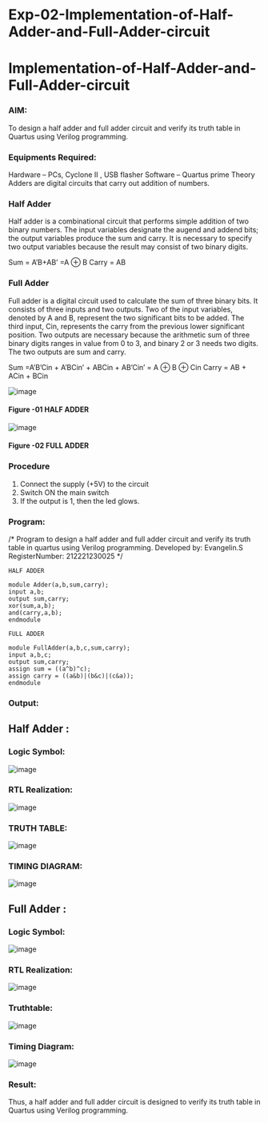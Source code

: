 # Exp-02-Implementation-of-Half-Adder-and-Full-Adder-circuit

# Implementation-of-Half-Adder-and-Full-Adder-circuit
### AIM:
To design a half adder and full adder circuit and verify its truth table in Quartus using Verilog programming.

### Equipments Required:
Hardware – PCs, Cyclone II , USB flasher
Software – Quartus prime
Theory
Adders are digital circuits that carry out addition of numbers.

### Half Adder
Half adder is a combinational circuit that performs simple addition of two binary numbers. The input variables designate the augend and addend bits; the output variables produce the sum and carry. It is necessary to specify two output variables because the result may consist of two binary digits.

Sum = A’B+AB’ =A ⊕ B Carry = AB

### Full Adder
Full adder is a digital circuit used to calculate the sum of three binary bits. It consists of three inputs and two outputs. Two of the input variables, denoted by A and B, represent the two significant bits to be added. The third input, Cin, represents the carry from the previous lower significant position. Two outputs are necessary because the arithmetic sum of three binary digits ranges in value from 0 to 3, and binary 2 or 3 needs two digits. The two outputs are sum and carry.

Sum =A’B’Cin + A’BCin’ + ABCin + AB’Cin’ = A ⊕ B ⊕ Cin Carry = AB + ACin + BCin

 ![image](https://user-images.githubusercontent.com/36288975/163552156-a13e5a56-c638-4110-97d9-8896907c8d25.png)

#### Figure -01 HALF ADDER 


![image](https://user-images.githubusercontent.com/36288975/163552057-b3547877-6d07-45b4-b7e0-bcfebfad9e1d.png)

#### Figure -02 FULL ADDER 

### Procedure

1. Connect the supply (+5V) to the circuit
2. Switch ON the main switch
3. If the output is 1, then the led glows.
### Program:
/*
Program to design a half adder and full adder circuit and verify its truth table in quartus using Verilog programming.
Developed by: Evangelin.S
RegisterNumber:  212221230025
*/
```
HALF ADDER

module Adder(a,b,sum,carry);
input a,b;
output sum,carry;
xor(sum,a,b);
and(carry,a,b);
endmodule 

FULL ADDER

module FullAdder(a,b,c,sum,carry);
input a,b,c;
output sum,carry;
assign sum = ((a^b)^c);
assign carry = ((a&b)|(b&c)|(c&a));
endmodule
```

### Output:
## Half Adder :
### Logic Symbol:
![image](https://user-images.githubusercontent.com/94219798/166143129-491db209-acc1-48d4-8749-8acdf418b735.png)

### RTL Realization:
![image](https://user-images.githubusercontent.com/94219798/166143157-50f7143d-8842-4301-b2c2-071deafde956.png)

### TRUTH TABLE:
![image](https://user-images.githubusercontent.com/94219798/166143172-63ab4593-681f-49b9-b981-6e1dbca9d554.png)

### TIMING DIAGRAM:
![image](https://user-images.githubusercontent.com/94219798/166143263-d21f1d06-e36d-40e9-bb51-2dc9b3ca417e.png)

## Full Adder :
### Logic Symbol:
![image](https://user-images.githubusercontent.com/94219798/166143311-61697e35-50cc-44c7-a04d-1e8bb2974ff4.png)
### RTL Realization:
![image](https://user-images.githubusercontent.com/94219798/166143316-992c165a-2291-487f-8aac-5b20cce32386.png)
### Truthtable:
![image](https://user-images.githubusercontent.com/94219798/166143326-336a0dfd-604e-498a-98a2-5bde6076dc20.png)
### Timing Diagram:
![image](https://user-images.githubusercontent.com/94219798/166143336-e51cccbc-d332-4868-a056-15adef5c84d7.png)


### Result:
Thus, a half adder and full adder circuit is designed to verify its truth table in Quartus using Verilog programming.
